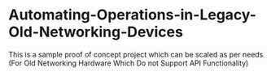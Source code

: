 # Automating-Operations-in-Legacy-Old-Networking-Devices
This is a sample proof of concept project which can be scaled as per needs (For Old Networking Hardware Which Do not Support API Functionality)
